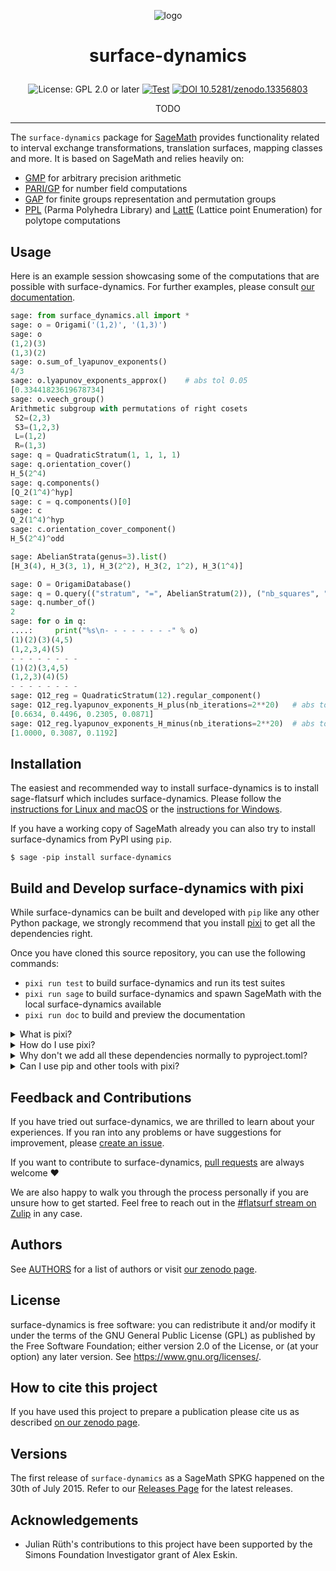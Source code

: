 <p align="center">
    <img alt="logo" src="https://user-images.githubusercontent.com/373765/255104540-451305f4-42e4-4c16-aee1-b38a0e6d41ad.svg">
</p>

<h1><p align="center">surface-dynamics</p></h1>

<p align="center">
  <img src="https://img.shields.io/badge/License-GPL_2.0_or_later-blue.svg" alt="License: GPL 2.0 or later">
  <a href="https://github.com/flatsurf/surface-dynamics/actions/workflows/test.yml"><img src="https://github.com/flatsurf/surface-dynamics/actions/workflows/test.yml/badge.svg" alt="Test"></a>
  <a href="https://doi.org/10.5281/zenodo.13356803"><img src="https://zenodo.org/badge/DOI/10.5281/zenodo.13356803.svg" alt="DOI 10.5281/zenodo.13356803"></a>
</p>

<p align="center">TODO</p>
<hr>

The ``surface-dynamics`` package for [SageMath](https://www.sagemath.org)
provides functionality related to interval exchange transformations,
translation surfaces, mapping classes and more. It is based on SageMath and
relies heavily on:

* [GMP](https://gmplib.org/) for arbitrary precision arithmetic
* [PARI/GP](https://pari.math.u-bordeaux.fr/) for number field computations
* [GAP](https://www.gap-system.org/) for finite groups representation and permutation groups
* [PPL](https://www.bugseng.com/ppl) (Parma Polyhedra Library) and
  [LattE](https://www.math.ucdavis.edu/~latte/) (Lattice point Enumeration) for
  polytope computations

## Usage

Here is an example session showcasing some of the computations that are
possible with surface-dynamics. For further examples, please consult [our
documentation](https://flatsurf.github.io/surface-dynamics/).

```python
sage: from surface_dynamics.all import *
sage: o = Origami('(1,2)', '(1,3)')
sage: o
(1,2)(3)
(1,3)(2)
sage: o.sum_of_lyapunov_exponents()
4/3
sage: o.lyapunov_exponents_approx()    # abs tol 0.05
[0.33441823619678734]
sage: o.veech_group()
Arithmetic subgroup with permutations of right cosets
 S2=(2,3)
 S3=(1,2,3)
 L=(1,2)
 R=(1,3)
sage: q = QuadraticStratum(1, 1, 1, 1)
sage: q.orientation_cover()
H_5(2^4)
sage: q.components()
[Q_2(1^4)^hyp]
sage: c = q.components()[0]
sage: c
Q_2(1^4)^hyp
sage: c.orientation_cover_component()
H_5(2^4)^odd

sage: AbelianStrata(genus=3).list()
[H_3(4), H_3(3, 1), H_3(2^2), H_3(2, 1^2), H_3(1^4)]

sage: O = OrigamiDatabase()
sage: q = O.query(("stratum", "=", AbelianStratum(2)), ("nb_squares", "=", 5))
sage: q.number_of()
2
sage: for o in q:
....:     print("%s\n- - - - - - - -" % o)
(1)(2)(3)(4,5)
(1,2,3,4)(5)
- - - - - - - -
(1)(2)(3,4,5)
(1,2,3)(4)(5)
- - - - - - - -
sage: Q12_reg = QuadraticStratum(12).regular_component()
sage: Q12_reg.lyapunov_exponents_H_plus(nb_iterations=2**20)   # abs tol 0.05
[0.6634, 0.4496, 0.2305, 0.0871]
sage: Q12_reg.lyapunov_exponents_H_minus(nb_iterations=2**20)  # abs tol 0.05
[1.0000, 0.3087, 0.1192]
```

## Installation

The easiest and recommended way to install surface-dynamics is to install
sage-flatsurf which includes surface-dynamics. Please follow the [instructions
for Linux and
macOS](https://flatsurf.github.io/sage-flatsurf/install.html#install-with-the-pixi-tarball)
or the [instructions for
Windows](https://flatsurf.github.io/sage-flatsurf/install.html#install-with-the-windows-installer).

If you have a working copy of SageMath already you can also try to install
surface-dynamics from PyPI using `pip`.

    $ sage -pip install surface-dynamics

## Build and Develop surface-dynamics with pixi

While surface-dynamics can be built and developed with `pip` like any other
Python package, we strongly recommend that you install [pixi](https://pixi.sh)
to get all the dependencies right.

Once you have cloned this source repository, you can use the following commands:

* `pixi run test` to build surface-dynamics and run its test suites
* `pixi run sage` to build surface-dynamics and spawn SageMath with the local surface-dynamics available
* `pixi run doc` to build and preview the documentation

<details>
<summary>What is pixi?</summary>

pixi is a tool for developers based on
[conda](https://en.wikipedia.org/wiki/Conda_(package_manager)) &
[conda-forge](https://conda-forge.org) so that we can all use the same
workflows in the same defined environments.

pixi allows us to ship a very opinionated setup to developers, namely a number
of opinionated scripts with corresponding tested (and opinionated)
dependencies.

This makes the whole development experience much more reliable and
reproducible, e.g., the CI on GitHub Pull Requests runs with the exact same
setup, so if something fails there, you can just run the CI command to
hopefully get exactly the same behavior locally.
</details>

<details>
<summary>How do I use pixi?</summary>

If you have not used pixi before, the most relevant pixi command is:

```sh
pixi run TASK
```

Run `pixi task list` to see the available tasks.

All tasks are defined in the `pyproject.toml` file and most are used somewhere in
our GitHub Continuous Integration setup, see .github/workflows/.
</details>

<details>
<summary>Why don't we add all these dependencies normally to pyproject.toml?</summary>

The dependency handling that Python provides when it comes to binary
dependencies is not very robust. At the moment, pixi/conda solve this problem
in a much better way.
</details>

<details>
<summary>Can I use pip and other tools with pixi?</summary>

More experienced developers may not want to use the provided tasks. You can
also just use the curated list of dependencies that pixi provides and drop into
a shell with these dependencies installed. For example, to run the doctests
directly, you could:

```sh
pixi shell -e dev
pip install -e .
sage -tp surface_dynamics
```
</details>

## Feedback and Contributions

If you have tried out surface-dynamics, we are thrilled to learn about your
experiences. If you ran into any problems or have suggestions for improvement,
please [create an issue](https://github.com/flatsurf/surface-dynamics/issues).

If you want to contribute to surface-dynamics, [pull
requests](https://github.com/flatsurf/surface-dynamics/pulls) are always
welcome :heart:

We are also happy to walk you through the process personally if you are unsure
how to get started. Feel free to reach out in the [#flatsurf stream on
Zulip](https://sagemath.zulipchat.com/#narrow/channel/271193-flatsurf) in any
case.

## Authors

See [AUTHORS](./AUTHORS) for a list of authors or visit [our zenodo
page](https://zenodo.org/badge/latestdoi/347440823).

## License

surface-dynamics is free software: you can redistribute it and/or modify it
under the terms of the GNU General Public License (GPL) as published by the
Free Software Foundation; either version 2.0 of the License, or (at your
option) any later version. See https://www.gnu.org/licenses/.

## How to cite this project

If you have used this project to prepare a publication please cite us as
described [on our zenodo page](https://zenodo.org/badge/latestdoi/347440823).

## Versions

The first release of ``surface-dynamics`` as a SageMath SPKG happened on the
30th of July 2015. Refer to our [Releases
Page](https://github.com/flatsurf/surface-dynamics/releases) for the latest
releases.

## Acknowledgements

* Julian Rüth's contributions to this project have been supported by the Simons
  Foundation Investigator grant of Alex Eskin.

